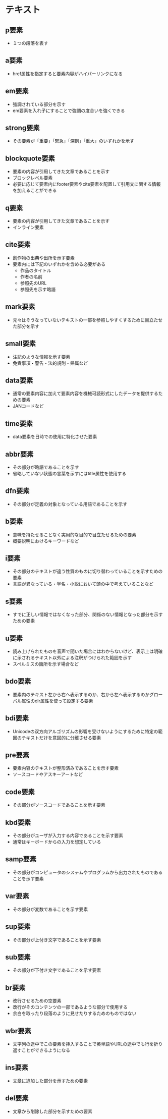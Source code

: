 # テキスト

## p要素

- １つの段落を表す

## a要素

- href属性を指定すると要素内容がハイパーリンクになる

## em要素

- 強調されている部分を示す
- em要素を入れ子にすることで強調の度合いを強くできる

## strong要素

- その要素が「重要」「緊急」「深刻」「重大」のいずれかを示す

## blockquote要素

- 要素の内容が引用してきた文章であることを示す
- ブロックレベル要素
- 必要に応じて要素内にfooter要素やcite要素を配置して引用文に関する情報を加えることができる

## q要素

- 要素の内容が引用してきた文章であることを示す
- インライン要素

## cite要素

- 創作物の出典や出所を示す要素
- 要素内には下記のいずれかを含める必要がある
    - 作品のタイトル
    - 作者の名前
    - 参照先のURL
    - 参照先を示す略語

## mark要素

- 元々はそうなっていないテキストの一部を参照しやすくするために目立たせた部分を示す

## small要素

- 注記のような情報を示す要素
- 免責事項・警告・法的規則・帰属など

## data要素

- 通常の要素内容に加えて要素内容を機械可読形式にしたデータを提供するための要素
- JANコードなど

## time要素

- data要素を日時での使用に特化させた要素

## abbr要素

- その部分が略語であることを示す
- 省略していない状態の言葉を示すにはtitle属性を使用する

## dfn要素

- その部分が定義の対象となっている用語であることを示す

## b要素

- 意味を持たせることなく実用的な目的で目立たせるための要素
- 概要説明におけるキーワードなど

## i要素

- その部分のテキストが違う性質のものに切り替わっていることを示すための要素
- 言語が異なっている・学名・小説において頭の中で考えていることなど

## s要素

- すでに正しい情報ではなくなった部分、関係のない情報となった部分を示すための要素

## u要素

- 読み上げられたものを音声で聞いた場合にはわからないけど、表示上は明確に示されるテキスト以外による注釈がつけられた範囲を示す
- スペルミスの箇所を示す場合など

## bdo要素

- 要素内のテキスト左から右へ表示するのか、右から左へ表示するのかグローバル属性のdir属性を使って設定する要素

## bdi要素

- Unicodeの双方向アルゴリズムの影響を受けないようにするために特定の範囲のテキストだけを意図的に分離させる要素

## pre要素

- 要素内容のテキストが整形済みであることを示す要素
- ソースコードやアスキーアートなど

## code要素

- その部分がソースコードであることを示す要素

## kbd要素

- その部分がユーザが入力する内容であることを示す要素
- 通常はキーボードからの入力を想定している

## samp要素

- その部分がコンピュータのシステムやプログラムから出力されたものであることを示す要素

## var要素

- その部分が変数であることを示す要素

## sup要素

- その部分が上付き文字であることを示す要素

## sub要素

- その部分が下付き文字であることを示す要素

## br要素

- 改行させるための空要素
- 改行がそのコンテンツの一部であるような部分で使用する
- 余白を取ったり段落のように見せたりするためのものではない

## wbr要素

- 文字列の途中でこの要素を挿入することで英単語やURLの途中でも行を折り返すことができるようになる

## ins要素

- 文章に追加した部分を示すための要素

## del要素

- 文章から削除した部分を示すための要素
